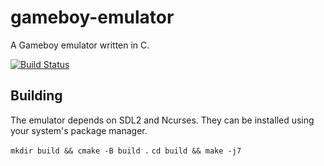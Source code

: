 # gameboy-emulator
A Gameboy emulator written in C.

[![Build Status](https://travis-ci.com/THEvang/gameboy-emulator.svg?branch=master)](https://travis-ci.com/THEvang/gameboy-emulator)

## Building

The emulator depends on SDL2 and Ncurses. They can be installed using your system's 
package manager.

`mkdir build && cmake -B build .`
`cd build && make -j7`

